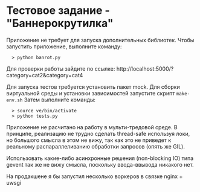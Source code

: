 Тестовое задание - "Баннерокрутилка"
====================================

Приложение не требует для запуска дополнительных библиотек.
Чтобы запустить приложение, выполните команду:
```
  > python banrot.py
```  
Для проверки работы зайдите по ссылке: http://localhost:5000/?category=cat2&category=cat4

Для запуска тестов требуется установить пакет mock.
Для сборки виртуальной среды и установки зависимостей запустите скрипт `make-env.sh`
Затем выполните команды:
```
  > source ve/bin/activate
  > python tests.py
``` 
  
Приложение не расчитано на работу в мульти-тредовой среде.
В принципе, реализацию не трудно сделать thread-safe используя локи, но большого смысла в этом не вижу, 
так как это не приведет к реальному распараллеливанию обработки запросов (опять же GIL).

Использовать какие-либо асинхронные решения (non-blocking IO) типа gevent так же не вижу смысла, 
поскольку ввода-ввывода никакого нет.

На продакшене я бы запустил несколько воркеров в связке nginx + uwsgi